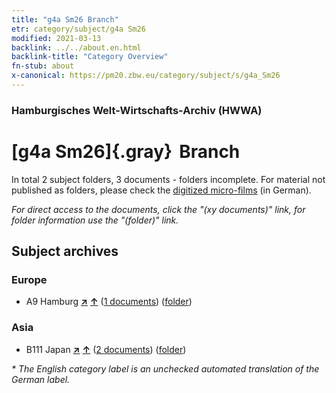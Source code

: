```yaml
---
title: "g4a Sm26 Branch"
etr: category/subject/g4a Sm26
modified: 2021-03-13
backlink: ../../about.en.html
backlink-title: "Category Overview"
fn-stub: about
x-canonical: https://pm20.zbw.eu/category/subject/s/g4a_Sm26
---
```


### Hamburgisches Welt-Wirtschafts-Archiv (HWWA)
# [g4a Sm26]{.gray}&#8201; Branch&#160; 





In total 2 subject folders, 3 documents - folders incomplete.
For material not published as folders, please check the [digitized micro-films](/film/h1_sh.de.html) (in German).

_For direct access to the documents, click the "(xy documents)" link, for folder information use the "(folder)" link._

## Subject archives



### Europe

- A9 Hamburg [**&nearr;**](../../../geo/i/140905/about.en.html "Hamburg (all folders)") [**&uarr;**](../../../geo/about.en.html#A9 "Country category system") (<a href="https://pm20.zbw.eu/dfgview/sh/140905,144555" title="about: Hamburg : Branch" target="_blank">1 documents</a>) ([folder](../../../../folder/sh/1409xx/140905/1445xx/144555/about.en.html))

### Asia

- B111 Japan [**&nearr;**](../../../geo/i/141272/about.en.html "Japan (all folders)") [**&uarr;**](../../../geo/about.en.html#B111 "Country category system") (<a href="https://pm20.zbw.eu/dfgview/sh/141272,144555" title="about: Japan : Branch" target="_blank">2 documents</a>) ([folder](../../../../folder/sh/1412xx/141272/1445xx/144555/about.en.html))


_* The English category label is an unchecked automated translation of the German label._

